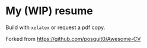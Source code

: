 # My (WIP) resume

Build with `xelatex` or request a pdf copy.

Forked from https://github.com/posquit0/Awesome-CV
